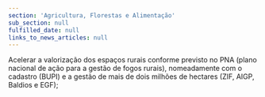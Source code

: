 ```yaml
---
section: 'Agricultura, Florestas e Alimentação'
sub_section: null
fulfilled_date: null
links_to_news_articles: null
---
```


Acelerar a valorização dos espaços rurais conforme previsto no PNA (plano nacional de ação para a gestão de fogos rurais), nomeadamente com o cadastro (BUPI) e a gestão de mais de dois milhões de hectares (ZIF, AIGP, Baldios e EGF);